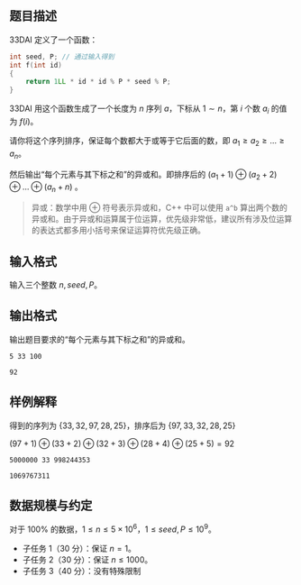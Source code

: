 ## 题目描述

33DAI 定义了一个函数：

```cpp
int seed, P; // 通过输入得到
int f(int id)
{
    return 1LL * id * id % P * seed % P;
}
```

33DAI 用这个函数生成了一个长度为 $n$ 序列 $a$，下标从 $1\sim n$，第 $i$ 个数 $a_i$ 的值为 $f(i)$。

请你将这个序列排序，保证每个数都大于或等于它后面的数，即 $a_1\ge a_2\ge \dots \ge a_n$。

然后输出“每个元素与其下标之和”的异或和。即排序后的 $(a_1+1)\oplus (a_2+2)\oplus \dots\oplus (a_n+n)$ 。

> 异或：数学中用 $\oplus$ 符号表示异或和，C++ 中可以使用 `a^b` 算出两个数的异或和。由于异或和运算属于位运算，优先级非常低，建议所有涉及位运算的表达式都多用小括号来保证运算符优先级正确。

## 输入格式

输入三个整数 $n,seed,P$。

## 输出格式

输出题目要求的“每个元素与其下标之和”的异或和。

```input1
5 33 100
```

```output1
92
```

## 样例解释

得到的序列为 $\{33,32,97,28,25\}$，排序后为 $\{97,33,32,28,25\}$

$(97+1)\oplus(33+2)\oplus(32+3)\oplus(28+4)\oplus(25+5)=92$

```input2
5000000 33 998244353
```

```output2
1069767311
```

## 数据规模与约定

对于 $100\%$ 的数据，$1 \le n \le 5\times 10^6$，$1\le seed,P\le 10^9$。

- 子任务 1（30 分）：保证 $n=1$。
- 子任务 2（30 分）：保证 $n\le 1000$。
- 子任务 3（40 分）：没有特殊限制